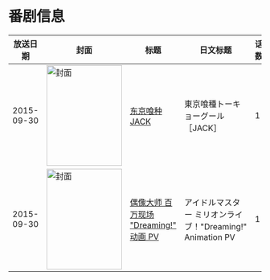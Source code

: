 # 番剧信息

|放送日期|封面|标题|日文标题|话数|评分|评分人数|
|---|---|---|---|---|---|---|
|2015-09-30|<img src="//lain.bgm.tv/pic/cover/c/58/6d/129687_m168X.jpg" alt="封面" style="width:150px;height:200px;object-fit:cover;">|[东京喰种 JACK](https://bangumi.tv/subject/129687)|東京喰種トーキョーグール［JACK］|1|6.2|1037人评分|
|2015-09-30|<img src="//lain.bgm.tv/pic/cover/c/cd/8d/282852_R4DiT.jpg" alt="封面" style="width:150px;height:200px;object-fit:cover;">|[偶像大师 百万现场 "Dreaming!" 动画 PV](https://bangumi.tv/subject/282852)|アイドルマスター ミリオンライブ！"Dreaming!" Animation PV|1|6.8|82人评分|
